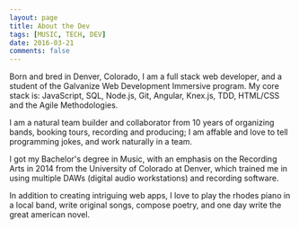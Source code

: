 ```yaml
---
layout: page
title: About the Dev
tags: [MUSIC, TECH, DEV]
date: 2016-03-21
comments: false
---
```

Born and bred in Denver, Colorado, I am a full stack web developer, and a student of the Galvanize Web Development Immersive program. My core stack is: JavaScript, SQL, Node.js, Git, Angular, Knex.js, TDD, HTML/CSS and the Agile Methodologies.

I am a natural team builder and collaborator from 10 years of organizing bands, booking tours, recording and producing; I am affable and love to tell programming jokes, and work naturally in a team.

I got my Bachelor's degree in Music, with an emphasis on the Recording Arts in 2014 from the University of Colorado at Denver, which trained me in using multiple DAWs (digital audio workstations) and recording software.

In addition to creating intriguing web apps, I love to play the rhodes piano in a local band, write original songs, compose poetry, and one day write the great american novel.
